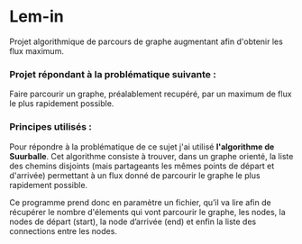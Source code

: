 # Lem-in

Projet algorithmique de parcours de graphe augmentant afin d'obtenir les flux maximum.

### Projet répondant à la problématique suivante :

Faire parcourir un graphe, préalablement recupéré, par un maximum de flux le plus rapidement possible.

### Principes utilisés :

Pour répondre à la problématique de ce sujet j'ai utilisé **l'algorithme de Suurballe**. 
Cet algorithme consiste à trouver, dans un graphe orienté, la liste des chemins disjoints (mais partageants les mêmes points de départ et d'arrivée)
permettant à un flux donné de parcourir le graphe le plus rapidement possible. 

Ce programme prend donc en paramètre un fichier, qu’il va lire afin de récupérer le nombre d'élements qui vont parcourir le graphe, les nodes, la nodes de départ (start), la node d’arrivée (end) et enfin la liste des connections entre les nodes.
